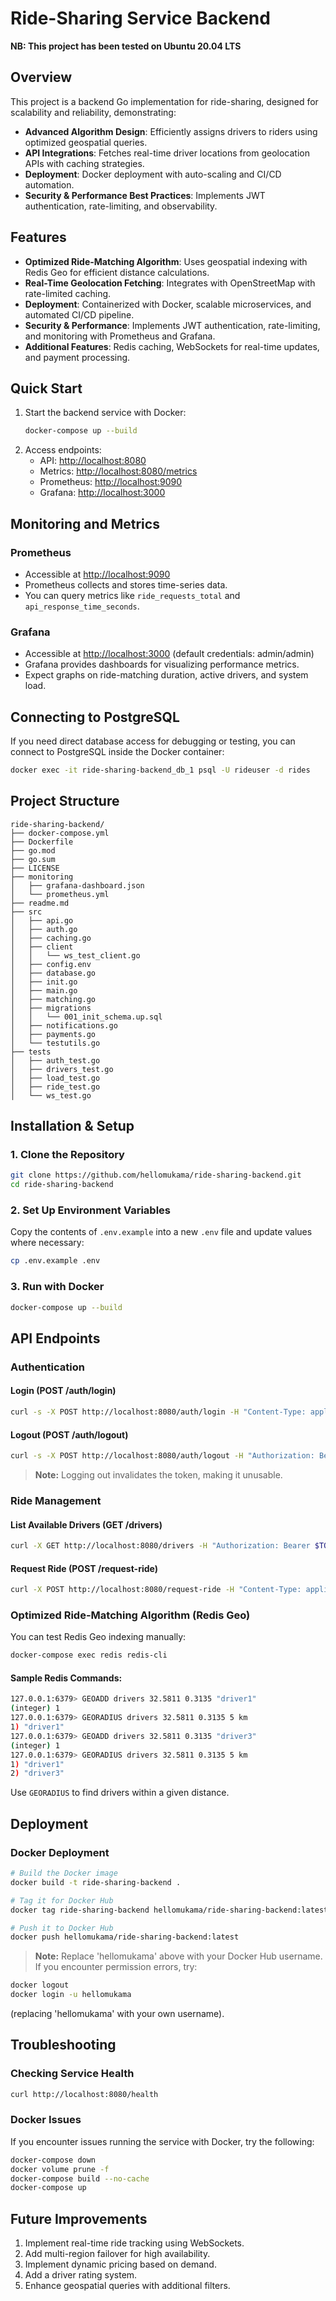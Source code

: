 # Ride-Sharing Service Backend

**NB: This project has been tested on Ubuntu 20.04 LTS**

## Overview

This project is a backend Go implementation for ride-sharing, designed for scalability and reliability, demonstrating:

- **Advanced Algorithm Design**: Efficiently assigns drivers to riders using optimized geospatial queries.
- **API Integrations**: Fetches real-time driver locations from geolocation APIs with caching strategies.
- **Deployment**: Docker deployment with auto-scaling and CI/CD automation.
- **Security & Performance Best Practices**: Implements JWT authentication, rate-limiting, and observability.

## Features

- **Optimized Ride-Matching Algorithm**: Uses geospatial indexing with Redis Geo for efficient distance calculations.
- **Real-Time Geolocation Fetching**: Integrates with OpenStreetMap with rate-limited caching.
- **Deployment**: Containerized with Docker, scalable microservices, and automated CI/CD pipeline.
- **Security & Performance**: Implements JWT authentication, rate-limiting, and monitoring with Prometheus and Grafana.
- **Additional Features**: Redis caching, WebSockets for real-time updates, and payment processing.

## Quick Start

1. Start the backend service with Docker:
   ```bash
   docker-compose up --build
   ```
2. Access endpoints:
   - API: [http://localhost:8080](http://localhost:8080)
   - Metrics: [http://localhost:8080/metrics](http://localhost:8080/metrics)
   - Prometheus: [http://localhost:9090](http://localhost:9090)
   - Grafana: [http://localhost:3000](http://localhost:3000)

## Monitoring and Metrics

### Prometheus
- Accessible at [http://localhost:9090](http://localhost:9090)
- Prometheus collects and stores time-series data.
- You can query metrics like `ride_requests_total` and `api_response_time_seconds`.

### Grafana
- Accessible at [http://localhost:3000](http://localhost:3000) (default credentials: admin/admin)
- Grafana provides dashboards for visualizing performance metrics.
- Expect graphs on ride-matching duration, active drivers, and system load.

## Connecting to PostgreSQL

If you need direct database access for debugging or testing, you can connect to PostgreSQL inside the Docker container:
```bash
docker exec -it ride-sharing-backend_db_1 psql -U rideuser -d rides
```

## Project Structure

```
ride-sharing-backend/
├── docker-compose.yml
├── Dockerfile
├── go.mod
├── go.sum
├── LICENSE
├── monitoring
│   ├── grafana-dashboard.json
│   └── prometheus.yml
├── readme.md
├── src
│   ├── api.go
│   ├── auth.go
│   ├── caching.go
│   ├── client
│   │   └── ws_test_client.go
│   ├── config.env
│   ├── database.go
│   ├── init.go
│   ├── main.go
│   ├── matching.go
│   ├── migrations
│   │   └── 001_init_schema.up.sql
│   ├── notifications.go
│   ├── payments.go
│   └── testutils.go
├── tests
│   ├── auth_test.go
│   ├── drivers_test.go
│   ├── load_test.go
│   ├── ride_test.go
│   └── ws_test.go
```

## Installation & Setup

### 1. Clone the Repository

```bash
git clone https://github.com/hellomukama/ride-sharing-backend.git
cd ride-sharing-backend
```

### 2. Set Up Environment Variables

Copy the contents of `.env.example` into a new `.env` file and update values where necessary:

```bash
cp .env.example .env
```

### 3. Run with Docker

```bash
docker-compose up --build
```

## API Endpoints

### Authentication

#### Login (POST /auth/login)
```bash
curl -s -X POST http://localhost:8080/auth/login -H "Content-Type: application/json" -d '{"username":"testuser","user_id":123,"role":"rider"}' | jq
```

#### Logout (POST /auth/logout)
```bash
curl -s -X POST http://localhost:8080/auth/logout -H "Authorization: Bearer $TOKEN"
```
> **Note:** Logging out invalidates the token, making it unusable.

### Ride Management

#### List Available Drivers (GET /drivers)
```bash
curl -X GET http://localhost:8080/drivers -H "Authorization: Bearer $TOKEN" | jq
```

#### Request Ride (POST /request-ride)
```bash
curl -X POST http://localhost:8080/request-ride -H "Content-Type: application/json" -H "Authorization: Bearer $TOKEN" -d '{"lat":0.3135,"lng":32.5805}' | jq
```

### Optimized Ride-Matching Algorithm (Redis Geo)

You can test Redis Geo indexing manually:

```bash
docker-compose exec redis redis-cli
```

#### Sample Redis Commands:
```bash
127.0.0.1:6379> GEOADD drivers 32.5811 0.3135 "driver1"
(integer) 1
127.0.0.1:6379> GEORADIUS drivers 32.5811 0.3135 5 km
1) "driver1"
127.0.0.1:6379> GEOADD drivers 32.5811 0.3135 "driver3"
(integer) 1
127.0.0.1:6379> GEORADIUS drivers 32.5811 0.3135 5 km
1) "driver1"
2) "driver3"
```

Use `GEORADIUS` to find drivers within a given distance.

## Deployment

### Docker Deployment

```bash
# Build the Docker image
docker build -t ride-sharing-backend .

# Tag it for Docker Hub
docker tag ride-sharing-backend hellomukama/ride-sharing-backend:latest

# Push it to Docker Hub
docker push hellomukama/ride-sharing-backend:latest
```
> **Note:** Replace 'hellomukama' above with your Docker Hub username.
> If you encounter permission errors, try:
```bash
docker logout
docker login -u hellomukama
```
(replacing 'hellomukama' with your own username).

## Troubleshooting

### Checking Service Health
```bash
curl http://localhost:8080/health
```

### Docker Issues
If you encounter issues running the service with Docker, try the following:
```bash
docker-compose down
docker volume prune -f
docker-compose build --no-cache
docker-compose up
```

## Future Improvements
1. Implement real-time ride tracking using WebSockets.
2. Add multi-region failover for high availability.
3. Implement dynamic pricing based on demand.
4. Add a driver rating system.
5. Enhance geospatial queries with additional filters.
